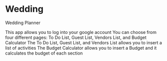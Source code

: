 # Wedding

Wedding Planner

This app allows you to log into your google account 
You can choose from four different pages: To Do List, Guest List, Vendors List, and Budget Calculator 
The To Do List, Guest List, and Vendors List allows you to insert a list of activities 
The Budget Calculator allows you to insert a Budget and it calculates the budget of each section 
